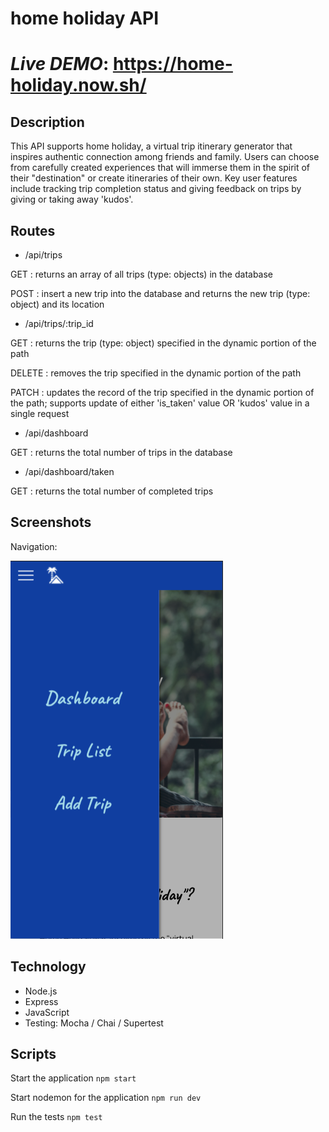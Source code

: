 <h1>home holiday API<h1>

*Live DEMO*: https://home-holiday.now.sh/

## Description

This API supports home holiday, a virtual trip itinerary generator that inspires authentic connection among friends and family.  Users can choose from carefully created experiences that will immerse them in the spirit of their "destination" or create itineraries of their own.  Key user features include tracking trip completion status and giving feedback on trips by giving or taking away 'kudos'.

## Routes

* /api/trips

GET : returns an array of all trips (type: objects) in the database

POST : insert a new trip into the database and returns the new trip (type: object) and its location

* /api/trips/:trip_id

GET : returns the trip (type: object) specified in the dynamic portion of the path

DELETE : removes the trip specified in the dynamic portion of the path 

PATCH : updates the record of the trip specified in the dynamic portion of the path; supports update of either 'is_taken' value OR 'kudos' value in a single request

* /api/dashboard

GET : returns the total number of trips in the database

* /api/dashboard/taken

GET : returns the total number of completed trips

## Screenshots

Navigation:

![navigation](Screenshots/Nav.png)

## Technology

* Node.js
* Express
* JavaScript
* Testing: Mocha / Chai / Supertest

## Scripts

Start the application `npm start`

Start nodemon for the application `npm run dev`

Run the tests `npm test`

